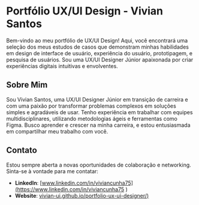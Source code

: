 # Portfólio UX/UI Design - Vivian Santos

Bem-vindo ao meu portfólio de UX/UI Design! Aqui, você encontrará uma seleção dos meus estudos de casos que demonstram minhas habilidades em design de interface de usuário, experiência do usuário, prototipagem, e pesquisa de usuários. Sou uma UX/UI Designer Júnior apaixonada por criar experiências digitais intuitivas e envolventes.

## Sobre Mim

Sou Vivian Santos, uma UX/UI Designer Júnior em transição de carreira e com uma paixão por transformar problemas complexos em soluções simples e agradáveis de usar. Tenho experiência em trabalhar com equipes multidisciplinares, utilizando metodologias ágeis e ferramentas como Figma. Busco aprender e crescer na minha carreira, e estou entusiasmada em compartilhar meu trabalho com você.

## Contato

Estou sempre aberta a novas oportunidades de colaboração e networking. Sinta-se à vontade para me contatar:

- **LinkedIn**: [www.linkedin.com/in/viviancunha75](https://www.linkedin.com/in/viviancunha75
)
- **Website**: [vivian-ui.github.io/portfolio-ux-ui-designer/)](https://vivian-ui.github.io/portfolio-ux-ui-designer/)


